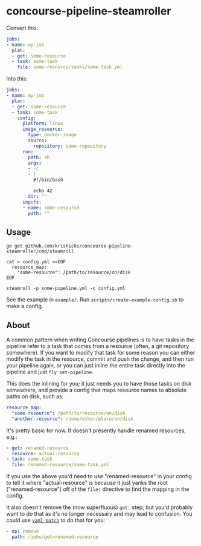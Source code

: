 # concourse-pipeline-steamroller

Convert this:

```yaml
jobs:
- name: my-job
  plan:
  - get: some-resource
  - task: some-task
    file: some-resource/tasks/some-task.yml
```

Into this:

```yaml
jobs:
- name: my-job
  plan:
  - get: some-resource
  - task: some-task
    config:
      platform: linux
      image_resource:
        type: docker-image
        source:
          repository: some-repository
      run:
        path: sh
        args:
        - -c
        - |
          #!/bin/bash

          echo 42
        dir: ""
      inputs:
      - name: some-resource
        path: ""
```

## Usage

```
go get github.com/krishicks/concourse-pipeline-steamroller/cmd/steamroll

cat > config.yml <<EOF
  resource_map:
    "some-resource": /path/to/resource/on/disk
EOF

steamroll -p some-pipeline.yml -c config.yml
```

See the example in `example/`. Run `scripts/create-example-config.sh` to make a
config.

## About

A common pattern when writing Concourse pipelines is to have tasks in the
pipeline refer to a task that comes from a resource (often, a git repository
somewhere). If you want to modify that task for some reason you can either
modify the task in the resource, commit and push the change, and then run your
pipeline again, or you can just inline the entire task directly into the
pipeline and just `fly set-pipeline`.

This does the inlining for you; it just needs you to have those tasks on disk
somewhere, and provide a config that maps resource names to absolute paths on
disk, such as:

```yaml
resource_map:
  "some-resource": /path/to/resource/on/disk
  "another-resource": /some/other/place/on/disk
```

It's pretty basic for now. It doesn't presently handle renamed resources, e.g.:

```yaml
- get: renamed-resource
  resource: actual-resource
- task: some-task
  file: renamed-resource/some-task.yml
```

If you use the above you'd need to use "renamed-resource" in your config to
tell it where "actual-resource" is because it just yanks the root
("renamed-resource") off of the `file:` directive to find the mapping in the
config.

It also doesn't remove the (now superfluous) `get:` step; but you'd probably
want to do that as it's no longer necessary and may lead to confusion. You
could use [`yaml-patch`](https://github.com/krishicks/yaml-patch) to do that
for you:

```yaml
- op: remove
  path: /jobs/get=renamed-resource
```

